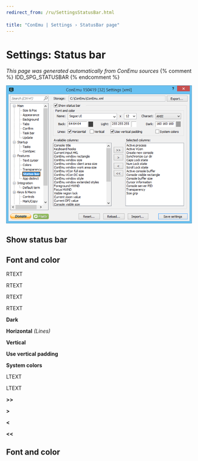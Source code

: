 ```yaml
---
redirect_from: /ru/SettingsStatusBar.html

title: "ConEmu | Settings › StatusBar page"
---
```


# Settings: Status bar

*This page was generated automatically from ConEmu sources*
{% comment %} IDD_SPG_STATUSBAR {% endcomment %}

![ConEmu Settings: Status bar](/img/Settings-StatusBar.png)



## Show status bar



## Font and color



RTEXT



RTEXT



RTEXT



RTEXT



**Dark** 





**Horizontal** *(Lines)* 

**Vertical** 

**Use vertical padding** 

**System colors** 









LTEXT



LTEXT

**>>** 

**>** 

**<** 



**<<** 





## Font and color





